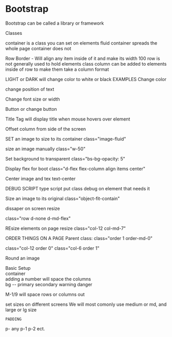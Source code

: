 # Bootstrap

Bootstrap can be called a library or framework

Classes

container is a class you can set on elements
fluid container spreads the whole page
container does not

Row Border - Will align any item inside of it and make its width 100
row is not generally used to hold elements
 class column can be added to elements inside of row to make them take a column format

LIGHT or DARK will change color to white or black
 EXAMPLES
Change color
<section class="col-6 border-bottom border-light">

change position of text
<section class="text-end">

Change font size or width
<section class="fs-4 fw bold">

Button or change button
<section class="btn btn-dark">

Title Tag will display title when mouse hovers over element
<section title="keep it simple stupid">

Offset column from side of the screen
<section class="column offset-1">

SET an image to size to its container
class="image-fluid"

size an image manually
class="w-50"

Set background to transparent
class="bs-bg-opacity: 5"



Display flex for boot
class="d-flex flex-column align items center"

Center image and tex
text-center

 DEBUG SCRIPT
 type script
 put class debug on element that needs it

 Size an image to its original
 class="object-fit-contain"

dissaper on screen resize

class="row d-none d-md-flex"

REsize elements on page resize
class="col-12 col-md-7"

ORDER THINGS ON A PAGE
Parent class: class="order 1 order-md-0"

class="col-12 order 0"
class="col-6 order 1"

Round an image
<section class="round">
Basic Setup
 <section class="container">
   container
   <section class="container-fluid bg-white">
<div class="Row">
   <section class="column"><section>
   <div>
adding a number will space the columns
 <section class="col-6 bg primary">
 bg -- primary
       secondary
       warning
       danger

M-1/9 will space rows or columns out
<section>

set sizes on different screens
We will most comonly use medium or md, and large or lg
                    size                   
<section class="col-sm-4                col-md-2">


    PADDING
p- any
p-1
p-2
ect.

